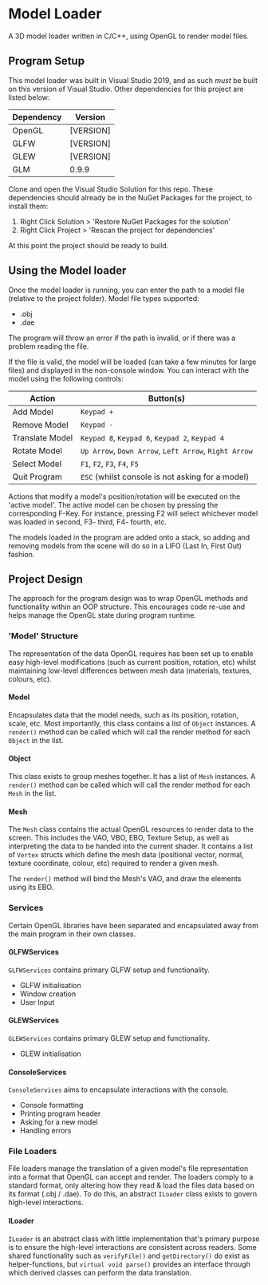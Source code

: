 # Model Loader
A 3D model loader written in C/C++, using OpenGL to render model files.
## Program Setup
This model loader was built in Visual Studio 2019, and as such *must* be built on this version of Visual Studio. Other dependencies for this project are listed below:

Dependency | Version
---------- | ----------
OpenGL     | [VERSION]
GLFW       | [VERSION]
GLEW       | [VERSION]
GLM        | 0.9.9

Clone and open the Visual Studio Solution for this repo. These dependencies should already be in the NuGet Packages for the project, to install them:
1. Right Click Solution > 'Restore NuGet Packages for the solution'
2. Right Click Project > 'Rescan the project for dependencies'

At this point the project should be ready to build.

## Using the Model loader
Once the model loader is running, you can enter the path to a model file (relative to the project folder). Model file types supported:
* .obj
* .dae

The program will throw an error if the path is invalid, or if there was a problem reading the file.

If the file is valid, the model will be loaded (can take a few minutes for large files) and displayed in the non-console window. You can interact with the model using the following controls:

Action          | Button(s)
----------------|---------
Add Model       | `Keypad +`
Remove Model    | `Keypad -`
Translate Model | `Keypad 8`, `Keypad 6`, `Keypad 2`, `Keypad 4`
Rotate Model    | `Up Arrow`, `Down Arrow`, `Left Arrow`, `Right Arrow`
Select Model    | `F1`, `F2`, `F3`, `F4`, `F5`
Quit Program    | `ESC` (whilst console is not asking for a model)

Actions that modify a model's position/rotation will be executed on the 'active model'. The active model can be chosen by pressing the corresponding F-Key. For instance, pressing F2 will select whichever model was loaded in second, F3- third, F4- fourth, etc.

The models loaded in the program are added onto a stack, so adding and removing models from the scene will do so in a LIFO (Last In, First Out) fashion.

## Project Design
The approach for the program design was to wrap OpenGL methods and functionality within an OOP structure. This encourages code re-use and helps manage the OpenGL state during program runtime.

### 'Model' Structure
The representation of the data OpenGL requires has been set up to enable easy high-level modifications (such as current position, rotation, etc) whilst maintaining low-level differences between mesh data (materials, textures, colours, etc).

#### Model
Encapsulates data that the model needs, such as its position, rotation, scale, etc. Most importantly, this class contains a list of `Object` instances. A `render()` method can be called which will call the render method for each `Object` in the list.

#### Object
This class exists to group meshes together. It has a list of `Mesh` instances. A `render()` method can be called which will call the render method for each `Mesh` in the list.

#### Mesh
The `Mesh` class contains the actual OpenGL resources to render data to the screen. This includes the VAO, VBO, EBO, Texture Setup, as well as interpreting the data to be handed into the current shader. It contains a list of `Vertex` structs which define the mesh data (positional vector, normal, texture coordinate, colour, etc) required to render a given mesh.

The `render()` method will bind the Mesh's VAO, and draw the elements using its EBO.

### Services
Certain OpenGL libraries have been separated and encapsulated away from the main program in their own classes.

#### GLFWServices
`GLFWServices` contains primary GLFW setup and functionality.
* GLFW initialisation
* Window creation
* User Input

#### GLEWServices
`GLEWServices` contains primary GLEW setup and functionality.
* GLEW initialisation

#### ConsoleServices
`ConsoleServices` aims to encapsulate interactions with the console.
* Console formatting
* Printing program header
* Asking for a new model
* Handling errors

### File Loaders
File loaders manage the translation of a given model's file representation into a format that OpenGL can accept and render. The loaders comply to a standard format, only altering how they read & load the files data based on its format (.obj / .dae). To do this, an abstract `ILoader` class exists to govern high-level interactions.

#### ILoader
`ILoader` is an abstract class with little implementation that's primary purpose is to ensure the high-level interactions are consistent across readers. Some shared functionality such as `verifyFile()` and `getDirectory()` do exist as helper-functions, but `virtual void parse()` provides an interface through which derived classes can perform the data translation.
